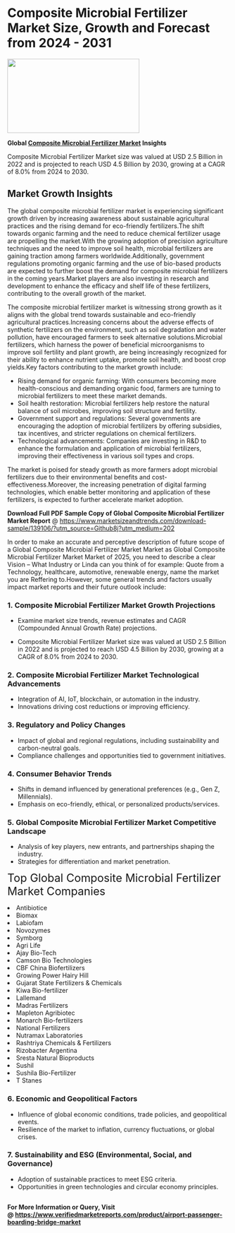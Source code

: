 <H1>Composite Microbial Fertilizer Market Size, Growth and Forecast from 2024 - 2031</H1><img class="aligncenter size-medium wp-image-584254" src="https://thirdeyenews.in/wp-content/uploads/2024/09/Global-Market-Research-300x168.jpeg" alt="" width="300" height="168" /><p><strong>Global&nbsp;<a href="https://www.marketsizeandtrends.com/download-sample/139106/?utm_source=Github8j?utm_medium=202">Composite Microbial Fertilizer Market</a> Insights</strong></p><p>Composite Microbial Fertilizer Market size was valued at USD 2.5 Billion in 2022 and is projected to reach USD 4.5 Billion by 2030, growing at a CAGR of 8.0% from 2024 to 2030.</p><p><h2>Market Growth Insights</h2> <p>The global composite microbial fertilizer market is experiencing significant growth driven by increasing awareness about sustainable agricultural practices and the rising demand for eco-friendly fertilizers.The shift towards organic farming and the need to reduce chemical fertilizer usage are propelling the market.With the growing adoption of precision agriculture techniques and the need to improve soil health, microbial fertilizers are gaining traction among farmers worldwide.Additionally, government regulations promoting organic farming and the use of bio-based products are expected to further boost the demand for composite microbial fertilizers in the coming years.Market players are also investing in research and development to enhance the efficacy and shelf life of these fertilizers, contributing to the overall growth of the market.</p> <p>The composite microbial fertilizer market is witnessing strong growth as it aligns with the global trend towards sustainable and eco-friendly agricultural practices.Increasing concerns about the adverse effects of synthetic fertilizers on the environment, such as soil degradation and water pollution, have encouraged farmers to seek alternative solutions.Microbial fertilizers, which harness the power of beneficial microorganisms to improve soil fertility and plant growth, are being increasingly recognized for their ability to enhance nutrient uptake, promote soil health, and boost crop yields.Key factors contributing to the market growth include: <ul> <li>Rising demand for organic farming: With consumers becoming more health-conscious and demanding organic food, farmers are turning to microbial fertilizers to meet these market demands.</li> <li>Soil health restoration: Microbial fertilizers help restore the natural balance of soil microbes, improving soil structure and fertility.</li> <li>Government support and regulations: Several governments are encouraging the adoption of microbial fertilizers by offering subsidies, tax incentives, and stricter regulations on chemical fertilizers.</li> <li>Technological advancements: Companies are investing in R&D to enhance the formulation and application of microbial fertilizers, improving their effectiveness in various soil types and crops.</li> </ul> The market is poised for steady growth as more farmers adopt microbial fertilizers due to their environmental benefits and cost-effectiveness.Moreover, the increasing penetration of digital farming technologies, which enable better monitoring and application of these fertilizers, is expected to further accelerate market adoption.<p><span class=""><strong>Download Full PDF Sample Copy of Global Composite Microbial Fertilizer Market Report</strong> @ <a href="https://www.marketsizeandtrends.com/download-sample/139106/?utm_source=Github8j?utm_medium=202" target="_blank">https://www.marketsizeandtrends.com/download-sample/139106/?utm_source=Github8j?utm_medium=202</a></span></p><p>In order to make an accurate and perceptive description of future scope of a Global&nbsp;Composite Microbial Fertilizer Market Market as Global&nbsp;Composite Microbial Fertilizer Market Market of 2025, you need to describe a clear Vision &ndash; What Industry or Linda can you think of for example: Quote from a Technology, healthcare, automotive, renewable energy, name the market you are Reffering to.However, some general trends and factors usually impact market reports and their future outlook include:</p><h3>1.&nbsp;<strong>Composite Microbial Fertilizer Market Growth Projections</strong></h3><ul><li>Examine market size trends, revenue estimates and CAGR (Compounded Annual Growth Rate) projections.</li><li><p>Composite Microbial Fertilizer Market size was valued at USD 2.5 Billion in 2022 and is projected to reach USD 4.5 Billion by 2030, growing at a CAGR of 8.0% from 2024 to 2030.</p></li></ul><h3>2.&nbsp;<strong>Composite Microbial Fertilizer Market Technological Advancements</strong></h3><ul><li>Integration of AI, IoT, blockchain, or automation in the industry.</li><li>Innovations driving cost reductions or improving efficiency.</li></ul><h3>3.&nbsp;<strong>Regulatory and Policy Changes</strong></h3><ul><li>Impact of global and regional regulations, including sustainability and carbon-neutral goals.</li><li>Compliance challenges and opportunities tied to government initiatives.</li></ul><h3>4.&nbsp;<strong>Consumer Behavior Trends</strong></h3><ul><li>Shifts in demand influenced by generational preferences (e.g., Gen Z, Millennials).</li><li>Emphasis on eco-friendly, ethical, or personalized products/services.</li></ul><h3>5.&nbsp;<strong>Global Composite Microbial Fertilizer Market Competitive Landscape</strong></h3><ul><li>Analysis of key players, new entrants, and partnerships shaping the industry.</li><li>Strategies for differentiation and market penetration.</li></ul><p data-pm-slice="1 1 []"><span style="color: inherit; font-family: inherit; font-size: 25px;">Top Global Composite Microbial Fertilizer Market Companies</span></p><div class="" data-test-id=""><p><li>Antibiotice</li><li> Biomax</li><li> Labiofam</li><li> Novozymes</li><li> Symborg</li><li> Agri Life</li><li> Ajay Bio-Tech</li><li> Camson Bio Technologies</li><li> CBF China Biofertilizers</li><li> Growing Power Hairy Hill</li><li> Gujarat State Fertilizers & Chemicals</li><li> Kiwa Bio-fertilizer</li><li> Lallemand</li><li> Madras Fertilizers</li><li> Mapleton Agribiotec</li><li> Monarch Bio-fertilizers</li><li> National Fertilizers</li><li> Nutramax Laboratories</li><li> Rashtriya Chemicals & Fertilizers</li><li> Rizobacter Argentina</li><li> Sresta Natural Bioproducts</li><li> Sushil</li><li> Sushila Bio-Fertilizer</li><li> T Stanes</li></p></div><h3>6.&nbsp;<strong>Economic and Geopolitical Factors</strong></h3><ul><li>Influence of global economic conditions, trade policies, and geopolitical events.</li><li>Resilience of the market to inflation, currency fluctuations, or global crises.</li></ul><h3>7.&nbsp;<strong>Sustainability and ESG (Environmental, Social, and Governance)</strong></h3><ul><li>Adoption of sustainable practices to meet ESG criteria.</li><li>Opportunities in green technologies and circular economy principles.</li></ul><h2><strong style="font-size: 14px;">For More Information or Query, Visit @&nbsp;</strong><a style="background-color: #ffffff; font-size: 14px;" href="https://www.marketsizeandtrends.com/report/composite-microbial-fertilizer-market/" target="_blank">https://www.verifiedmarketreports.com/product/airport-passenger-boarding-bridge-market</a></h2>